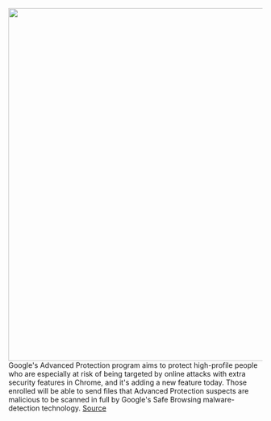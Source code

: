 <img src='https://cdn.vox-cdn.com/thumbor/nZOaZ-Ht7qCUjevOk9EBFRNd7jo=/0x0:2040x1360/1200x800/filters:focal(857x517:1183x843)/cdn.vox-cdn.com/uploads/chorus_image/image/67416722/acastro_200207_3900_chrome_0001.0.0.jpg' width='700px' /><br/>
Google's Advanced Protection program aims to protect high-profile people who are especially at risk of being targeted by online attacks with extra security features in Chrome, and it's adding a new feature today. Those enrolled will be able to send files that Advanced Protection suspects are malicious to be scanned in full by Google's Safe Browsing malware-detection technology.
<a href='https://www.theverge.com/2020/9/16/21439599/google-chrome-scan-malicious-files-safe-browsing-advanced-protection'> Source <a/>